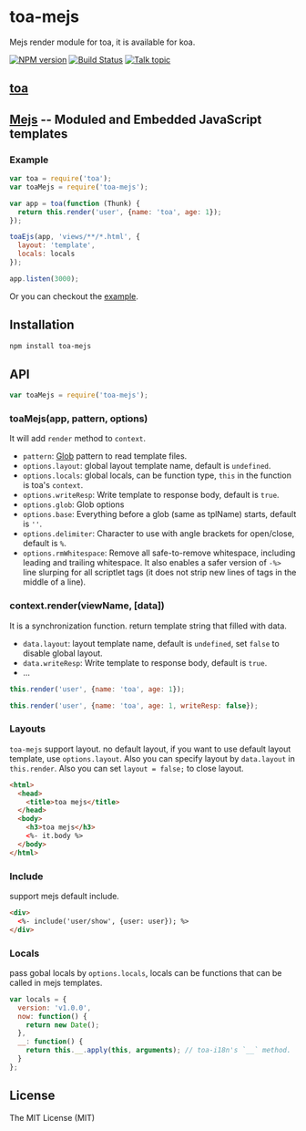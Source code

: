 toa-mejs
====
Mejs render module for toa, it is available for koa.

[![NPM version][npm-image]][npm-url]
[![Build Status][travis-image]][travis-url]
[![Talk topic][talk-image]][talk-url]

## [toa](https://github.com/toajs/toa)

## [Mejs](https://github.com/teambition/mejs) -- Moduled and Embedded JavaScript templates

### Example

```js
var toa = require('toa');
var toaMejs = require('toa-mejs');

var app = toa(function (Thunk) {
  return this.render('user', {name: 'toa', age: 1});
});

toaEjs(app, 'views/**/*.html', {
  layout: 'template',
  locals: locals
});

app.listen(3000);
```

Or you can checkout the [example](https://github.com/toajs/toa-mejs/tree/master/examples).

## Installation

```bash
npm install toa-mejs
```

## API

  ```js
  var toaMejs = require('toa-mejs');
  ```
### toaMejs(app, pattern, options)

It will add `render` method to `context`.

- `pattern`: [Glob](https://github.com/isaacs/node-glob) pattern to read template files.
- `options.layout`: global layout template name, default is `undefined`.
- `options.locals`: global locals, can be function type, `this` in the function is toa's `context`.
- `options.writeResp`: Write template to response body, default is `true`.
- `options.glob`: Glob options
- `options.base`: Everything before a glob (same as tplName) starts, default is `''`.
- `options.delimiter`: Character to use with angle brackets for open/close, default is `%`.
- `options.rmWhitespace`: Remove all safe-to-remove whitespace, including leading and trailing whitespace. It also enables a safer version of `-%>` line slurping for all scriptlet tags (it does not strip new lines of tags in the middle of a line).


### context.render(viewName, [data])

It is a synchronization function. return template string that filled with data.

- `data.layout`: layout template name, default is `undefined`, set `false` to disable global layout.
- `data.writeResp`: Write template to response body, default is `true`.
- ...


```js
this.render('user', {name: 'toa', age: 1});
```

```js
this.render('user', {name: 'toa', age: 1, writeResp: false});
```

### Layouts

`toa-mejs` support layout. no default layout, if you want to use default layout template, use `options.layout`. Also you can specify layout by `data.layout` in `this.render`.
Also you can set `layout = false;` to close layout.

```html
<html>
  <head>
    <title>toa mejs</title>
  </head>
  <body>
    <h3>toa mejs</h3>
    <%- it.body %>
  </body>
</html>
```

### Include

support mejs default include.

```html
<div>
  <%- include('user/show', {user: user}); %>
</div>
```

### Locals

pass gobal locals by `options.locals`, locals can be functions that can be called in mejs templates.

```js
var locals = {
  version: 'v1.0.0',
  now: function() {
    return new Date();
  },
  __: function() {
    return this.__.apply(this, arguments); // toa-i18n's `__` method.
  }
};
```

## License

The MIT License (MIT)

[npm-url]: https://npmjs.org/package/toa-ejs
[npm-image]: http://img.shields.io/npm/v/toa-ejs.svg

[travis-url]: https://travis-ci.org/toajs/toa-ejs
[travis-image]: http://img.shields.io/travis/toajs/toa-ejs.svg

[talk-url]: https://guest.talk.ai/rooms/a6a9331024
[talk-image]: https://img.shields.io/talk/t/a6a9331024.svg
